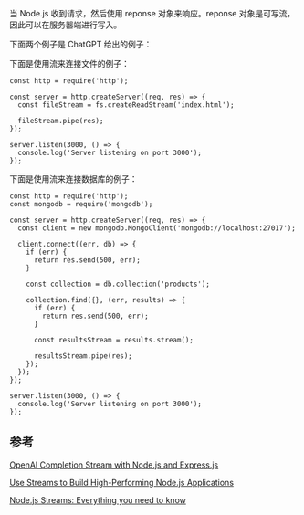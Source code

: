

当 Node.js 收到请求，然后使用 reponse 对象来响应。reponse 对象是可写流，因此可以在服务器端进行写入。

下面两个例子是 ChatGPT 给出的例子：

下面是使用流来连接文件的例子：

```
const http = require('http');

const server = http.createServer((req, res) => {
  const fileStream = fs.createReadStream('index.html');

  fileStream.pipe(res);
});

server.listen(3000, () => {
  console.log('Server listening on port 3000');
});
```


下面是使用流来连接数据库的例子：

```
const http = require('http');
const mongodb = require('mongodb');

const server = http.createServer((req, res) => {
  const client = new mongodb.MongoClient('mongodb://localhost:27017');

  client.connect((err, db) => {
    if (err) {
      return res.send(500, err);
    }

    const collection = db.collection('products');

    collection.find({}, (err, results) => {
      if (err) {
        return res.send(500, err);
      }

      const resultsStream = results.stream();

      resultsStream.pipe(res);
    });
  });
});

server.listen(3000, () => {
  console.log('Server listening on port 3000');
});
```




## 参考

[OpenAI Completion Stream with Node.js and Express.js](https://stackoverflow.com/questions/76137987/openai-completion-stream-with-node-js-and-express-js)

[Use Streams to Build High-Performing Node.js Applications](https://blog.appsignal.com/2022/02/02/use-streams-to-build-high-performing-nodejs-applications.html)

[Node.js Streams: Everything you need to know](https://www.freecodecamp.org/news/node-js-streams-everything-you-need-to-know-c9141306be93/)




